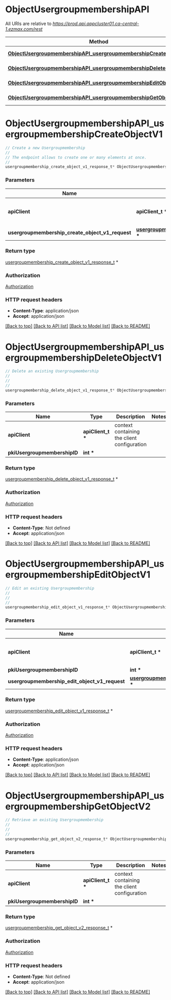 # ObjectUsergroupmembershipAPI

All URIs are relative to *https://prod.api.appcluster01.ca-central-1.ezmax.com/rest*

Method | HTTP request | Description
------------- | ------------- | -------------
[**ObjectUsergroupmembershipAPI_usergroupmembershipCreateObjectV1**](ObjectUsergroupmembershipAPI.md#ObjectUsergroupmembershipAPI_usergroupmembershipCreateObjectV1) | **POST** /1/object/usergroupmembership | Create a new Usergroupmembership
[**ObjectUsergroupmembershipAPI_usergroupmembershipDeleteObjectV1**](ObjectUsergroupmembershipAPI.md#ObjectUsergroupmembershipAPI_usergroupmembershipDeleteObjectV1) | **DELETE** /1/object/usergroupmembership/{pkiUsergroupmembershipID} | Delete an existing Usergroupmembership
[**ObjectUsergroupmembershipAPI_usergroupmembershipEditObjectV1**](ObjectUsergroupmembershipAPI.md#ObjectUsergroupmembershipAPI_usergroupmembershipEditObjectV1) | **PUT** /1/object/usergroupmembership/{pkiUsergroupmembershipID} | Edit an existing Usergroupmembership
[**ObjectUsergroupmembershipAPI_usergroupmembershipGetObjectV2**](ObjectUsergroupmembershipAPI.md#ObjectUsergroupmembershipAPI_usergroupmembershipGetObjectV2) | **GET** /2/object/usergroupmembership/{pkiUsergroupmembershipID} | Retrieve an existing Usergroupmembership


# **ObjectUsergroupmembershipAPI_usergroupmembershipCreateObjectV1**
```c
// Create a new Usergroupmembership
//
// The endpoint allows to create one or many elements at once.
//
usergroupmembership_create_object_v1_response_t* ObjectUsergroupmembershipAPI_usergroupmembershipCreateObjectV1(apiClient_t *apiClient, usergroupmembership_create_object_v1_request_t *usergroupmembership_create_object_v1_request);
```

### Parameters
Name | Type | Description  | Notes
------------- | ------------- | ------------- | -------------
**apiClient** | **apiClient_t \*** | context containing the client configuration |
**usergroupmembership_create_object_v1_request** | **[usergroupmembership_create_object_v1_request_t](usergroupmembership_create_object_v1_request.md) \*** |  | 

### Return type

[usergroupmembership_create_object_v1_response_t](usergroupmembership_create_object_v1_response.md) *


### Authorization

[Authorization](../README.md#Authorization)

### HTTP request headers

 - **Content-Type**: application/json
 - **Accept**: application/json

[[Back to top]](#) [[Back to API list]](../README.md#documentation-for-api-endpoints) [[Back to Model list]](../README.md#documentation-for-models) [[Back to README]](../README.md)

# **ObjectUsergroupmembershipAPI_usergroupmembershipDeleteObjectV1**
```c
// Delete an existing Usergroupmembership
//
// 
//
usergroupmembership_delete_object_v1_response_t* ObjectUsergroupmembershipAPI_usergroupmembershipDeleteObjectV1(apiClient_t *apiClient, int *pkiUsergroupmembershipID);
```

### Parameters
Name | Type | Description  | Notes
------------- | ------------- | ------------- | -------------
**apiClient** | **apiClient_t \*** | context containing the client configuration |
**pkiUsergroupmembershipID** | **int \*** |  | 

### Return type

[usergroupmembership_delete_object_v1_response_t](usergroupmembership_delete_object_v1_response.md) *


### Authorization

[Authorization](../README.md#Authorization)

### HTTP request headers

 - **Content-Type**: Not defined
 - **Accept**: application/json

[[Back to top]](#) [[Back to API list]](../README.md#documentation-for-api-endpoints) [[Back to Model list]](../README.md#documentation-for-models) [[Back to README]](../README.md)

# **ObjectUsergroupmembershipAPI_usergroupmembershipEditObjectV1**
```c
// Edit an existing Usergroupmembership
//
// 
//
usergroupmembership_edit_object_v1_response_t* ObjectUsergroupmembershipAPI_usergroupmembershipEditObjectV1(apiClient_t *apiClient, int *pkiUsergroupmembershipID, usergroupmembership_edit_object_v1_request_t *usergroupmembership_edit_object_v1_request);
```

### Parameters
Name | Type | Description  | Notes
------------- | ------------- | ------------- | -------------
**apiClient** | **apiClient_t \*** | context containing the client configuration |
**pkiUsergroupmembershipID** | **int \*** |  | 
**usergroupmembership_edit_object_v1_request** | **[usergroupmembership_edit_object_v1_request_t](usergroupmembership_edit_object_v1_request.md) \*** |  | 

### Return type

[usergroupmembership_edit_object_v1_response_t](usergroupmembership_edit_object_v1_response.md) *


### Authorization

[Authorization](../README.md#Authorization)

### HTTP request headers

 - **Content-Type**: application/json
 - **Accept**: application/json

[[Back to top]](#) [[Back to API list]](../README.md#documentation-for-api-endpoints) [[Back to Model list]](../README.md#documentation-for-models) [[Back to README]](../README.md)

# **ObjectUsergroupmembershipAPI_usergroupmembershipGetObjectV2**
```c
// Retrieve an existing Usergroupmembership
//
// 
//
usergroupmembership_get_object_v2_response_t* ObjectUsergroupmembershipAPI_usergroupmembershipGetObjectV2(apiClient_t *apiClient, int *pkiUsergroupmembershipID);
```

### Parameters
Name | Type | Description  | Notes
------------- | ------------- | ------------- | -------------
**apiClient** | **apiClient_t \*** | context containing the client configuration |
**pkiUsergroupmembershipID** | **int \*** |  | 

### Return type

[usergroupmembership_get_object_v2_response_t](usergroupmembership_get_object_v2_response.md) *


### Authorization

[Authorization](../README.md#Authorization)

### HTTP request headers

 - **Content-Type**: Not defined
 - **Accept**: application/json

[[Back to top]](#) [[Back to API list]](../README.md#documentation-for-api-endpoints) [[Back to Model list]](../README.md#documentation-for-models) [[Back to README]](../README.md)

